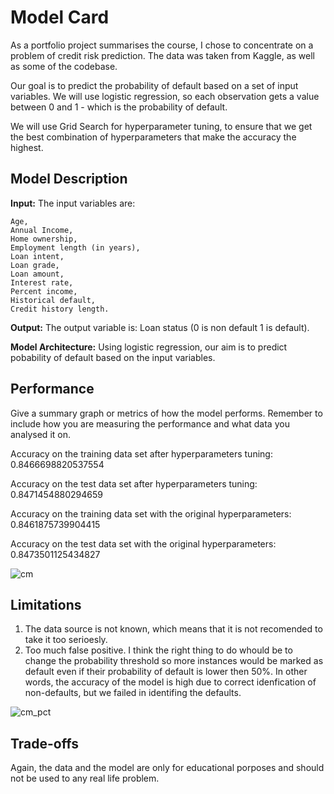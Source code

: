 # Model Card

As a portfolio project summarises the course, I chose to concentrate on a problem of credit risk prediction. The data was taken from Kaggle, as well as some of the codebase.

Our goal is to predict the probability of default based on a set of input variables. We will use logistic regression, so each observation gets a value between 0 and 1 - which is the probability of default.

We will use Grid Search for hyperparameter tuning, to ensure that we get the best combination of hyperparameters that make the accuracy the highest.

## Model Description

**Input:** The input variables are: 


	Age,
	Annual Income,
	Home ownership,
	Employment length (in years),
	Loan intent,
	Loan grade,
	Loan amount,
	Interest rate,
	Percent income,
	Historical default,
	Credit history length.

**Output:** The output variable is: Loan status (0 is non default 1 is default).

**Model Architecture:** Using logistic regression, our aim is to predict pobability of default based on the input variables. 

## Performance

Give a summary graph or metrics of how the model performs. Remember to include how you are measuring the performance and what data you analysed it on. 

Accuracy on the training data set after hyperparameters tuning:  0.8466698820537554

Accuracy on the test data set after hyperparameters tuning:  0.8471454880294659

Accuracy on the training data set with the original hyperparameters:  0.8461875739904415

Accuracy on the test data set with the original hyperparameters:  0.8473501125434827


![cm](https://github.com/SinaiHirsh/Portfolio-Project/assets/135940841/5537f645-10a1-4d7c-91e2-a518260ec20f)


## Limitations

1. The data source is not known, which means that it is not recomended to take it too serioesly. 
2. Too much false positive. I think the right thing to do whould be to change the probability threshold so more instances would be marked as default even if their probability of default is lower then 50%. In other words, the accuracy of the model is high due to correct idenfication of non-defaults, but we failed in identifing the defaults. 


![cm_pct](https://github.com/SinaiHirsh/Portfolio-Project/assets/135940841/1df8f945-9b2b-4e53-9425-259451e123bf)


## Trade-offs

Again, the data and the model are only for educational porposes and should not be used to any real life problem. 
